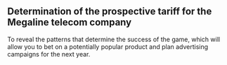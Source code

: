 ## Determination of the prospective tariff for the Megaline telecom company

To reveal the patterns that determine the success of the game, which will allow you to bet on a potentially popular product and plan advertising campaigns for the next year.